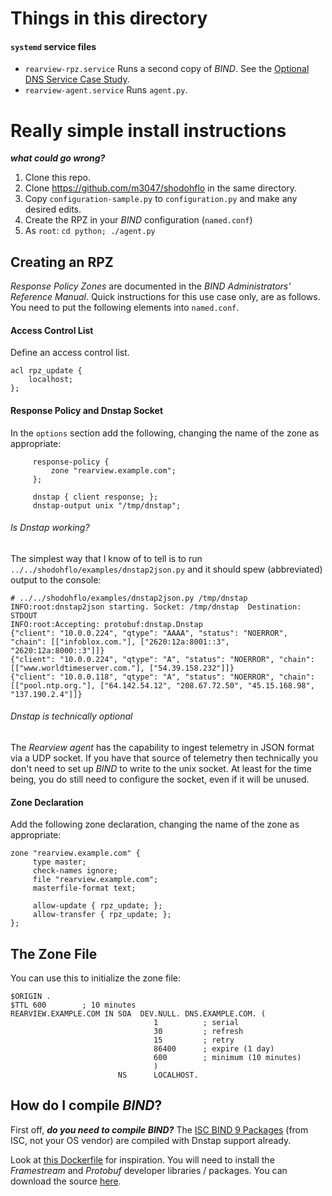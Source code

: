 # Things in this directory

#### `systemd` service files

* `rearview-rpz.service` Runs a second copy of _BIND_. See the [Optional DNS Service Case Study](https://github.com/m3047/rear_view_rpz/blob/main/install/Optional_DNS_Service.md).
* `rearview-agent.service` Runs `agent.py`.

# Really simple install instructions

***what could go wrong?***

1. Clone this repo.
1. Clone https://github.com/m3047/shodohflo in the same directory.
1. Copy `configuration-sample.py` to `configuration.py` and make any desired edits.
1. Create the RPZ in your _BIND_ configuration (`named.conf`)
1. As `root`: `cd python; ./agent.py`

## Creating an RPZ

_Response Policy Zones_ are documented in the _BIND Administrators' Reference Manual_. Quick instructions
for this use case only, are as follows. You need to put the following elements into `named.conf`.

#### Access Control List

Define an access control list.

```
acl rpz_update {
    localhost;
};
```

#### Response Policy and Dnstap Socket

In the `options` section add the following, changing the name of the zone as appropriate:

```
     response-policy {
         zone "rearview.example.com";
     };

     dnstap { client response; };
     dnstap-output unix "/tmp/dnstap";
```

###### Is Dnstap working?

The simplest way that I know of to tell is to run `../../shodohflo/examples/dnstap2json.py` and it should spew (abbreviated)
output to the console:

```
# ../../shodohflo/examples/dnstap2json.py /tmp/dnstap
INFO:root:dnstap2json starting. Socket: /tmp/dnstap  Destination: STDOUT
INFO:root:Accepting: protobuf:dnstap.Dnstap
{"client": "10.0.0.224", "qtype": "AAAA", "status": "NOERROR", "chain": [["infoblox.com."], ["2620:12a:8001::3", "2620:12a:8000::3"]]}
{"client": "10.0.0.224", "qtype": "A", "status": "NOERROR", "chain": [["www.worldtimeserver.com."], ["54.39.158.232"]]}
{"client": "10.0.0.118", "qtype": "A", "status": "NOERROR", "chain": [["pool.ntp.org."], ["64.142.54.12", "208.67.72.50", "45.15.168.98", "137.190.2.4"]]}
```

###### Dnstap is technically optional

The _Rearview agent_ has the capability to ingest telemetry in JSON format via a UDP socket. If you have that source of telemetry
then technically you don't need to set up _BIND_ to write to the unix socket. At least for the time being, you do still need to
configure the socket, even if it will be unused.

#### Zone Declaration

Add the following zone declaration, changing the name of the zone as appropriate:

```
zone "rearview.example.com" {
     type master;
     check-names ignore;
     file "rearview.example.com";
     masterfile-format text;

     allow-update { rpz_update; };
     allow-transfer { rpz_update; };
};
```

## The Zone File

You can use this to initialize the zone file:

```
$ORIGIN .
$TTL 600        ; 10 minutes
REARVIEW.EXAMPLE.COM IN SOA  DEV.NULL. DNS.EXAMPLE.COM. (
                                1          ; serial
                                30         ; refresh
                                15         ; retry
                                86400      ; expire (1 day)
                                600        ; minimum (10 minutes)
                                )
                        NS      LOCALHOST.
```

## How do I compile _BIND_?

First off, ***do you need to compile BIND?*** The [ISC BIND 9 Packages](https://www.isc.org/bind/) (from ISC, not your
OS vendor) are compiled with Dnstap support already.

Look at [this Dockerfile](https://github.com/m3047/shodohflo/blob/master/examples/docker/Dockerfile) for inspiration. You will need to install the _Framestream_ and _Protobuf_ developer libraries / packages. You can download the source [here](https://www.isc.org/bind/).
